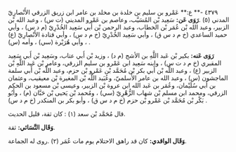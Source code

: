٤٣٧٩ -** ع:** عَمْرو بن سليم بن خلدة بن مخلد بن عامر ابن زريق الزرقي الأَنْصارِيّ المدني (٥) .**رَوَى عَن:** سَعِيد بْن المُسَيَّب، وعاصم بن عَمْرو المديني (ت س) ، وعبد الله بْن الزبير، وعبد الله بْن عُمَر بْن الخطاب، وعبد الرحمن بْن أَبي سَعِيد الخُدْرِيّ (م د س) ، وأبي حميد الساعدي (خ م د س ق) ، وأبي سَعِيد الخُدْرِيّ (خ م د س) ، وأبي قتادة الأَنْصارِيّ (ع) ، وأبي هُرَيْرة (سي) ، وأمه (س) .

**رَوَى عَنه:** بكير بْن عَبد اللَّهِ بن الأشج (م د) ، وزيد بْن أَبي عتاب، وسَعِيد بْن أَبي سَعِيد المقبري (خ م د ت س) ، وابنه سَعِيد ابن عَمْرو بن سليم الزرقي، وعامر بْن عَبد اللَّهِ بْن الزبير (ع) ، وعبد اللَّه بْن أَبي بكر بْن مُحَمَّد بْن عَمْرو بْن حزم، وعبد اللَّه بْن أَبي سلمة الماجشون (س) ، وعبد الله بن عامر الأَسلميّ، وعُبَيد اللَّه بْن المغيرة بْن معيقيب، وعثمان بن أَبي سُلَيْمان، وعُمَر بن عَبد الله ابن عروة بْن الزبير، وعيسى بْن مسعود بن الحكم الزرقي، ومحمد ابن مسلم بْن شهاب الزُّهْرِيّ (سي) ، ومُحمد بْن يَحيى بْن حَبَّان (م) ، وأَبُو بَكْر بْن مُحَمَّد بْن عَمْرو بْن حزم (خ م د س ق) ، وأبو بكر بن المنكدر (خ م د س) .

قال مُحَمَّد بْن سعد (١) : كان ثقة، قليل الحديث.

**وَقَال النَّسَائي:** ثقة.

**وَقَال الواقدي:** كان قد راهق الاحتلام يوم مات عُمَر (٢) .روى له الجماعة.